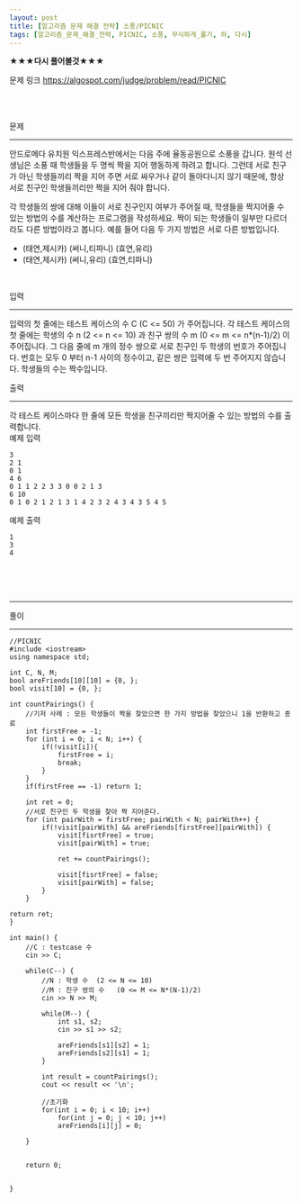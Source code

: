 ```yaml
---
layout: post
title: [알고리즘 문제 해결 전략] 소풍/PICNIC
tags: [알고리즘_문제_해결_전략, PICNIC, 소풍, 무식하게_풀기, 하, 다시]
---
```

<strong>★★★다시 풀어볼것★★★</strong>

문제 링크
<a>https://algospot.com/judge/problem/read/PICNIC</a>

<br><br>



문제

- - -

안드로메다 유치원 익스프레스반에서는 다음 주에 율동공원으로 소풍을 갑니다. 원석 선생님은 소풍 때 학생들을 두 명씩 짝을 지어 행동하게 하려고 합니다. 그런데 서로 친구가 아닌 학생들끼리 짝을 지어 주면 서로 싸우거나 같이 돌아다니지 않기 때문에, 항상 서로 친구인 학생들끼리만 짝을 지어 줘야 합니다.

각 학생들의 쌍에 대해 이들이 서로 친구인지 여부가 주어질 때, 학생들을 짝지어줄 수 있는 방법의 수를 계산하는 프로그램을 작성하세요. 짝이 되는 학생들이 일부만 다르더라도 다른 방법이라고 봅니다. 예를 들어 다음 두 가지 방법은 서로 다른 방법입니다.

- (태연,제시카) (써니,티파니) (효연,유리)
- (태연,제시카) (써니,유리) (효연,티파니)

<br>

입력

- - -

입력의 첫 줄에는 테스트 케이스의 수 C (C <= 50) 가 주어집니다. 각 테스트 케이스의 첫 줄에는 학생의 수 n (2 <= n <= 10) 과 친구 쌍의 수 m (0 <= m <= n*(n-1)/2) 이 주어집니다. 그 다음 줄에 m 개의 정수 쌍으로 서로 친구인 두 학생의 번호가 주어집니다. 번호는 모두 0 부터 n-1 사이의 정수이고, 같은 쌍은 입력에 두 번 주어지지 않습니다. 학생들의 수는 짝수입니다.



출력

- - -

각 테스트 케이스마다 한 줄에 모든 학생을 친구끼리만 짝지어줄 수 있는 방법의 수를 출력합니다.
<br>
예제 입력
```
3 
2 1 
0 1 
4 6 
0 1 1 2 2 3 3 0 0 2 1 3 
6 10 
0 1 0 2 1 2 1 3 1 4 2 3 2 4 3 4 3 5 4 5
```
예제 출력
```
1
3
4
```





<br><br><br>
_ _ _





풀이
- - -

~~~
//PICNIC
#include <iostream>
using namespace std;

int C, N, M;
bool areFriends[10][10] = {0, };
bool visit[10] = {0, };

int countPairings() {
	//기저 사례 : 모든 학생들이 짝을 찾았으면 한 가지 방법을 찾았으니 1을 반환하고 종료
    int firstFree = -1;
    for (int i = 0; i < N; i++) {
    	if(!visit[i]){
        	firstFree = i;
            break;
        }
    }
    if(firstFree == -1) return 1;
    
    int ret = 0;
    //서로 친구인 두 학생을 찾아 짝 지어준다.
    for (int pairWith = firstFree; pairWith < N; pairWith++) {
    	if(!visit[pairWith] && areFriends[firstFree][pairWith]) {
        	visit[fisrtFree] = true;
            visit[pairWith] = true;
            
            ret += countPairings();
            
            visit[fisrtFree] = false;
            visit[pairWith] = false;
        }
    }

return ret;
}

int main() {
	//C : testcase 수
    cin >> C;
    
    while(C--) {
    	//N : 학생 수	(2 <= N <= 10)
        //M : 친구 쌍의 수	(0 <= M <= N*(N-1)/2)
        cin >> N >> M;
        
        while(M--) {
        	int s1, s2;
            cin >> s1 >> s2;
            
            areFriends[s1][s2] = 1;
            areFriends[s2][s1] = 1;
        }
    	
        int result = countPairings();
        cout << result << '\n';
        
        //초기화
        for(int i = 0; i < 10; i++)
        	for(int j = 0; j < 10; j++)
            areFriends[i][j] = 0;
        
    }
    
    
    return 0;


}
~~~
<br><br><br><br><br><br><br><br><br><br><br><br>



































